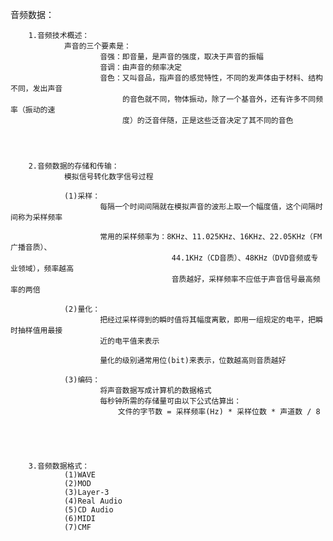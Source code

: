 音频数据：



		1.音频技术概述：
				声音的三个要素是：
						音强：即音量，是声音的强度，取决于声音的振幅
						音调：由声音的频率决定
						音色：又叫音品，指声音的感觉特性，不同的发声体由于材料、结构不同，发出声音
							 的音色就不同，物体振动，除了一个基音外，还有许多不同频率（振动的速
							 度）的泛音伴随，正是这些泛音决定了其不同的音色




		2.音频数据的存储和传输：
				模拟信号转化数字信号过程

				(1)采样：
						每隔一个时间间隔就在模拟声音的波形上取一个幅度值，这个间隔时间称为采样频率

						常用的采样频率为：8KHz、11.025KHz、16KHz、22.05KHz（FM广播音质）、
										44.1KHz（CD音质）、48KHz（DVD音频或专业领域），频率越高
										音质越好，采样频率不应低于声音信号最高频率的两倍

				(2)量化：
						把经过采样得到的瞬时值将其幅度离散，即用一组规定的电平，把瞬时抽样值用最接
						近的电平值来表示

						量化的级别通常用位(bit)来表示，位数越高则音质越好

				(3)编码：
						将声音数据写成计算机的数据格式
						每秒钟所需的存储量可由以下公式估算出：
							文件的字节数 = 采样频率(Hz) * 采样位数 * 声道数 / 8





		3.音频数据格式：
				(1)WAVE
				(2)MOD
				(3)Layer-3
				(4)Real Audio
				(5)CD Audio
				(6)MIDI
				(7)CMF